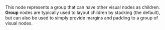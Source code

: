 This node represents a group that can have other visual nodes as children. **Group** nodes are typically used to layout children by stacking (the default), but can also be used to simply provide margins and padding to a group of visual nodes.